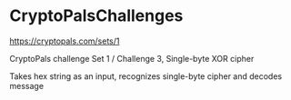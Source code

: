 # CryptoPalsChallenges
https://cryptopals.com/sets/1

CryptoPals challenge Set 1 / Challenge 3, Single-byte XOR cipher

Takes hex string as an input, recognizes single-byte cipher and decodes message
